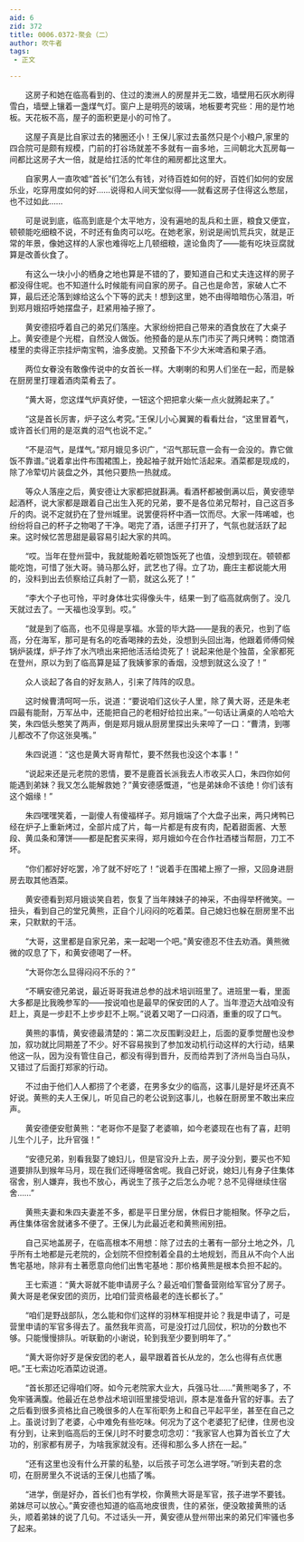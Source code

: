 ```yaml
---
aid: 6
zid: 372
title: 0006.0372-聚会（二）
author: 吹牛者
tags: 
 - 正文

---
```




　　这房子和她在临高看到的、住过的澳洲人的房屋并无二致，墙壁用石灰水刷得雪白，墙壁上镶着一盏煤气灯。窗户上是明亮的玻璃，地板要考究些：用的是竹地板。天花板不高，屋子的面积更是小的可怜了。

　　这屋子真是比自家过去的猪圈还小！王保儿家过去虽然只是个小粮户,家里的四合院可是颇有规模，门前的打谷场就差不多就有一亩多地，三间朝北大瓦房每一间都比这房子大一倍，就是给扛活的忙年住的厢房都比这里大。

　　自家男人一直吹嘘“首长”们怎么有钱，对待百姓如何的好，百姓们如何的安居乐业，吃穿用度如何的好……说得和人间天堂似得——就看这房子住得这么憋屈，也不过如此……

　　可是说到底，临高到底是个太平地方，没有遍地的乱兵和土匪，粮食又便宜，顿顿能吃细粮不说，不时还有鱼肉可以吃。在她老家，别说是闹饥荒兵灾，就是正常的年景，像她这样的人家也难得吃上几顿细粮，遑论鱼肉了——能有吃块豆腐就算是改善伙食了。

　　有这么一块小小的栖身之地也算是不错的了，要知道自己和丈夫连这样的房子都没得住呢。也不知道什么时候能有间自家的房子。自己也是命苦，家破人亡不算，最后还沦落到嫁给这么个下等的武夫！想到这里，她不由得暗暗伤心落泪，听到郑月娥招呼她摆盘子，赶紧用袖子擦了。

　　黄安德招呼着自己的弟兄们落座。大家纷纷把自己带来的酒食放在了大桌子上。黄安德是个光棍，自然没人做饭。他预备的是从东门市买了两只烤鸭：商馆酒楼里的卖得正宗挂炉南宝鸭，油多皮脆。又预备下不少大米啤酒和果子酒。

　　两位女眷没有敢像传说中的女首长一样。大喇喇的和男人们坐在一起，而是躲在厨房里打理着酒肉菜肴去了。

　　“黄大哥，您这煤气炉真好使，一钮这个把把拿火柴一点火就腾起来了。”

　　“这是首长厉害，炉子这么考究。”王保儿小心翼翼的看看灶台，“这里冒着气，或许首长们用的是沤粪的沼气也说不定。”

　　“不是沼气，是煤气。”郑月娥见多识广，“沼气那玩意一会有一会没的。靠它做饭不靠谱。”说着拿出件布围裙围上，挽起袖子就开始忙活起来。酒菜都是现成的，除了冷荤切片装盘之外，其他只要热一热就成。

　　等众人落座之后，黄安德让大家都把就斟满。看酒杯都被倒满以后，黄安德举起酒杯，说大家都是跟着自己出生入死的兄弟，要不是各位弟兄帮衬，自己这百多斤的肉。说不定就扔在了登州城里。说罢便将杯中酒一饮而尽。大家一阵唏嘘，也纷纷将自己的杯子之物喝了干净。喝完了酒，话匣子打开了，气氛也就活跃了起来。这时候忆苦思甜是最容易引起大家的共鸣。

　　“哎。当年在登州营中，我就能盼着吃顿饱饭死了也值，没想到现在。顿顿都能吃饱，可惜了张大哥。骑马那么好，武艺也了得。立了功，鹿庄主都说能大用的，没料到出去侦察给辽兵射了一箭，就这么死了！”

　　“李大个子也可怜，平时身体壮实得像头牛，结果一到了临高就病倒了。没几天就过去了。一天福也没享到。哎。”

　　“就是到了临高，也不见得是享福。水营的毕大路——是我的表兄，也到了临高，分在海军，那可是有名的吃香喝辣的去处，没想到头回出海，他跟着师傅伺候锅炉装煤，炉子炸了水汽喷出来把他活活给烫死了！说起来他是个独苗，全家都死在登州，原以为到了临高算是延了我姨爹家的香烟，没想到就这么没了！”

　　众人谈起了各自的好友熟人，引来了阵阵的叹息。

　　这时候曹清呵呵一乐，说道：“要说咱们这伙子人里，除了黄大哥，还是朱老四最有能耐，万军丛中，还能把自己的老相好给拉出来。”一句话让满桌的人哈哈大笑，朱四低头憨笑了两声，倒是郑月娥从厨房里探出头来啐了一口：“曹清，到哪儿都改不了你这张臭嘴。”

　　朱四说道：“这也是黄大哥肯帮忙，要不然我也没这个本事！”

　　“说起来还是元老院的恩情，要不是鹿首长派我去人市收买人口，朱四你如何能遇到弟妹？我又怎么能解救她？”黄安德感慨道，“也是弟妹命不该绝！你们该有这个姻缘！”

　　朱四嘿嘿笑着，一副傻人有傻福样子。郑月娥端了个大盘子出来，两只烤鸭已经在炉子上重新烤过，全部片成了片，每一片都是有皮有肉，配着甜面酱、大葱段、黄瓜条和薄饼——都是配套买来得，郑月娥如今在合作社酒楼当帮厨，刀工不坏。

　　“你们都好好吃罢，冷了就不好吃了！”说着手在围裙上擦了一擦，又回身进厨房去取其他酒菜。

　　黄安德看到郑月娥谈笑自若，恢复了当年辣妹子的神采，不由得举杯微笑。一扭头，看到自己的堂兄黄熊，正自个儿闷闷的吃着菜。自己媳妇也躲在厨房里不出来，只默默的干活。

　　“大哥，这里都是自家兄弟，来一起喝一个吧。”黄安德忍不住去劝酒。黄熊微微的叹息了下，和黄安德喝了一杯。

　　“大哥你怎么显得闷闷不乐的？”

　　“不瞒安德兄弟说，最近哥哥我进总参的战术培训班里了。进班里一看，里面大多都是比我晚参军的——按说咱也是最早的保安团的人了。当年澄迈大战咱没有赶上，真是一步赶不上步步赶不上啊。”说着又喝了一口闷酒，重重的叹了口气。

　　黄熊的事情，黄安德最清楚的：第二次反围剿没赶上，后面的夏季觉醒也没参加，叙功就比同期差了不少。好不容易挨到了参加发动机行动这样的大行动，结果他这一队，因为没有管住自己，都没有得到晋升，反而给弄到了济州岛当白马队，又错过了后面打郑家的行动。

　　不过由于他们人人都捞了个老婆，在男多女少的临高，这事儿是好是坏还真不好说。黄熊的夫人王保儿，听见自己的老公说到这事儿，也躲在厨房里不敢出来应声。

　　黄安德便安慰黄熊：“老哥你不是娶了老婆嘛，如今老婆现在也有了喜，赶明儿生个儿子，比升官强！”

　　“安德兄弟，别看我娶了媳妇儿，但是官没升上去，房子没分到，要买也不知道要排队到猴年马月，现在我们还得睡宿舍呢。我自己好说，媳妇儿有身子住集体宿舍，别人嫌弃，我也不放心，再说生了孩子之后怎么办呢？总不见得继续住宿舍……”

　　黄熊夫妻和朱四夫妻差不多，都是平日里分居，休假日才能相聚。怀孕之后，再住集体宿舍就诸多不便了。王保儿为此最近老和黄熊闹别扭。

　　自己买地盖房子，在临高根本不用想：除了过去的土著有一部分土地之外，几乎所有土地都是元老院的，企划院不但控制着全县的土地规划，而且从不向个人出售宅基地，除非有土著愿意向他们出售宅基地：那价格黄熊是根本负担不起的。

　　王七索道：“黄大哥就不能申请房子么？最近咱们警备营刚给军官分了房子。黄大哥是老保安团的资历，比咱们营资格最老的连长都长了。”

　　“咱们是野战部队，怎么能和你们这样的羽林军相提并论？我是申请了，可是营里申请的军官多得去了。虽然我年资高，可是没打过几回仗，积功的分数也不够。只能慢慢排队。听联勤的小谢说，轮到我至少要到明年了。”

　　“黄大哥你好歹是保安团的老人，最早跟着首长从龙的，怎么也得有点优惠吧。”王七索边吃酒菜边说道。

　　“首长那还记得咱们呀。如今元老院家大业大，兵强马壮……”黄熊喝多了，不免牢骚满腹。他最近在总参战术培训班里接受培训，原本是准备升官的好事。去了之后看到很多资格比自己晚很多的人在军衔职务上和自己平起平坐，甚至在自己之上。虽说讨到了老婆，心中难免有些吃味。何况为了这个老婆犯了纪律，住房也没有分到，让来到临高后的王保儿时不时要念叨念叨：“我家官人也算为首长立了大功的，别家都有房子，为啥我家就没有。还得和那么多人挤在一起。”

　　“还有这里也没有什么开蒙的私塾，以后孩子可怎么进学呀。”听到夫君的念叨，在厨房里久不说话的王保儿也插了嘴。

　　“进学，倒是好办，首长们也有学校，你黄熊大哥是军官，孩子进学不要钱。弟妹尽可以放心。”黄安德也知道的临高地皮很贵，住的紧张，便没敢接黄熊的话头，顺着弟妹的说了几句。不过话头一开，黄安德从登州带出来的弟兄们牢骚也多了起来。



